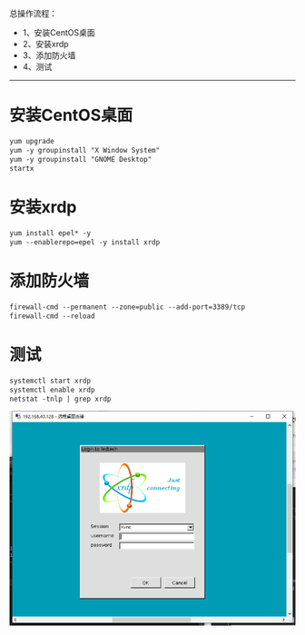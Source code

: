 总操作流程：
- 1、安装CentOS桌面
- 2、安装xrdp
- 3、添加防火墙
- 4、测试

***

# 安装CentOS桌面

```shell
yum upgrade
yum -y groupinstall "X Window System" 
yum -y groupinstall "GNOME Desktop"
startx
```
# 安装xrdp

```shell
yum install epel* -y
yum --enablerepo=epel -y install xrdp
```

# 添加防火墙

```shell
firewall-cmd --permanent --zone=public --add-port=3389/tcp
firewall-cmd --reload
```

# 测试


```
systemctl start xrdp
systemctl enable xrdp
netstat -tnlp | grep xrdp
```

![](image/2-1.png)

